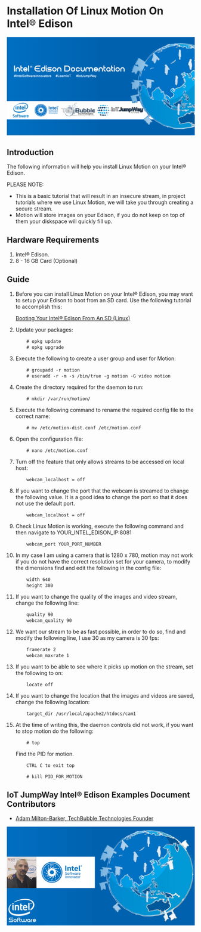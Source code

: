 # Installation Of Linux Motion On Intel® Edison

![TechBubble IoT JumpWay Docs](../../images/Docs/Intel-Edison-Documentation.png)   

## Introduction

The following information will help you install Linux Motion on your Intel® Edison.

PLEASE NOTE: 

- This is a basic tutorial that will result in an insecure stream, in project tutorials where we use Linux Motion, we will take you through creating a secure stream. 
- Motion will store images on your Edison, if you do not keep on top of them your diskspace will quickly fill up. 

## Hardware Requirements

1. Intel® Edison.
2. 8 - 16 GB Card (Optional)

## Guide

1. Before you can install Linux Motion on your Intel® Edison, you may want to setup your Edison to boot from an SD card. Use the following tutorial to accomplish this:

    [Booting Your Intel® Edison From An SD (Linux)](https://github.com/TechBubbleTechnologies/IoT-JumpWay-Intel-Examples/blob/master/Intel-Edison/_DOCS/1-Booting-From-SD-Linux.md "Booting Your Intel® Edison From An SD (Linux)")

2. Update your packages:

    ```
        # opkg update
        # opkg upgrade
    ```

3. Execute the following to create a user group and user for Motion:

    ```
        # groupadd -r motion
        # useradd -r -m -s /bin/true -g motion -G video motion
    ```

4. Create the directory required for the daemon to run:

    ```
        # mkdir /var/run/motion/
    ```

5. Execute the following command to rename the required config file to the correct name:  

    ```
        # mv /etc/motion-dist.conf /etc/motion.conf
    ```

6. Open the configuration file: 

    ```
        # nano /etc/motion.conf
    ```
    
7. Turn off the feature that only allows streams to be accessed on local host:

    ```
        webcam_localhost = off
    ```

8. If you want to change the port that the webcam is streamed to change the following value. It is a good idea to change the port so that it does not use the default port.

    ```
        webcam_localhost = off
    ```

9. Check Linux Motion is working, execute the following command and then navigate to YOUR_INTEL_EDISON_IP:8081 

    ```
        webcam_port YOUR_PORT_NUMBER
    ```

9. In my case I am using a camera that is 1280 x 780, motion may not work if you do not have the correct resolution set for your camera, to modify the dimensions find and edit the following in the config file:

    ```
        width 640 
        height 380
    ```

10. If you want to change the quality of the images and video stream, change the following line:

    ```
        quality 90
        webcam_quality 90
    ```

11. We want our stream to be as fast possible, in order to do so, find and modify the following line, I use 30 as my camera is 30 fps:

    ```
        framerate 2
        webcam_maxrate 1
    ```

12. If you want to be able to see where it picks up motion on the stream, set the following to on:

    ```
        locate off
    ```

13. If you want to change the location that the images and videos are saved, change the following location:

    ```
        target_dir /usr/local/apache2/htdocs/cam1
    ```

13. At the time of writing this, the daemon controls did not work, if you want to stop motion do the following:

    ```
        # top
    ```

    Find the PID for motion.

    ```
        CTRL C to exit top
    ```

    ```
        # kill PID_FOR_MOTION
    ```

## IoT JumpWay Intel® Edison Examples Document Contributors

- [Adam Milton-Barker, TechBubble Technologies Founder](https://github.com/AdamMiltonBarker "Adam Milton-Barker, TechBubble Technologies Founder")

![Adam Milton-Barker,  Intel Software Innovator](../../images/main/Intel-Software-Innovator.jpg)  
